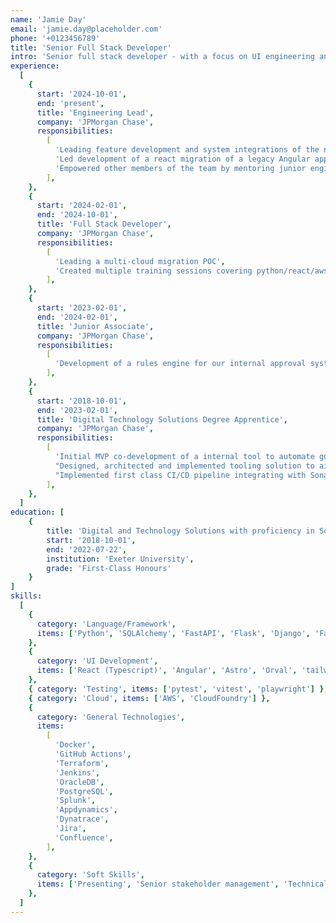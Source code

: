```yaml
---
name: 'Jamie Day'
email: 'jamie.day@placeholder.com'
phone: '+0123456789'
title: 'Senior Full Stack Developer'
intro: 'Senior full stack developer - with a focus on UI engineering and web performance. 6 years of hands-on experience creating interactive and secure tools within a highly regulated governance environment.'
experience:
  [
    {
      start: '2024-10-01',
      end: 'present',
      title: 'Engineering Lead',
      company: 'JPMorgan Chase',
      responsibilities:
        [
          'Leading feature development and system integrations of the now firmwide architecture governance approval system.',
          'Led development of a react migration of a legacy Angular application that has been operational for many years.',
          'Empowered other members of the team by mentoring junior engineeers, leading agile ceremonies.',
        ],
    },
    {
      start: '2024-02-01',
      end: '2024-10-01',
      title: 'Full Stack Developer',
      company: 'JPMorgan Chase',
      responsibilities:
        [
          'Leading a multi-cloud migration POC',
          'Created multiple training sessions covering python/react/aws and terraform for multiple teams internally.',
        ],
    },
    {
      start: '2023-02-01',
      end: '2024-02-01',
      title: 'Junior Associate',
      company: 'JPMorgan Chase',
      responsibilities:
        [
          'Development of a rules engine for our internal approval system allowing complete flexibility for our user base on conditions for an approval.',
        ],
    },
    {
      start: '2018-10-01',
      end: '2023-02-01',
      title: 'Digital Technology Solutions Degree Apprentice',
      company: 'JPMorgan Chase',
      responsibilities:
        [
          'Initial MVP co-development of a internal tool to automate governance tracking and reporting capabilities using python/angular.',
          "Designed, architected and implemented tooling solution to aid governance forums track their decisions, manage their members and schedule their reviews.",
          "Implemented first class CI/CD pipeline integrating with Sonar + Fortify scanning."
        ],
    },
  ]
education: [
    {
        title: 'Digital and Technology Solutions with proficiency in Software Engineering',
        start: '2018-10-01',
        end: '2022-07-22',
        institution: 'Exeter University',
        grade: 'First-Class Honours'
    }
]
skills:
  [
    {
      category: 'Language/Framework',
      items: ['Python', 'SQLAlchemy', 'FastAPI', 'Flask', 'Django', 'Fastify', 'Express', 'SQL', 'Java', 'Spring'],
    },
    {
      category: 'UI Development',
      items: ['React (Typescript)', 'Angular', 'Astro', 'Orval', 'tailwindcss', 'reactflow', 'Next.js'],
    },
    { category: 'Testing', items: ['pytest', 'vitest', 'playwright'] },
    { category: 'Cloud', items: ['AWS', 'CloudFoundry'] },
    {
      category: 'General Technologies',
      items:
        [
          'Docker',
          'GitHub Actions',
          'Terraform',
          'Jenkins',
          'OracleDB',
          'PostgreSQL',
          'Splunk',
          'Appdynamics',
          'Dynatrace',
          'Jira',
          'Confluence',
        ],
    },
    {
      category: 'Soft Skills',
      items: ['Presenting', 'Senior stakeholder management', 'Technical documentation writing', 'Mentoring juniors'],
    },
  ]
---
```

